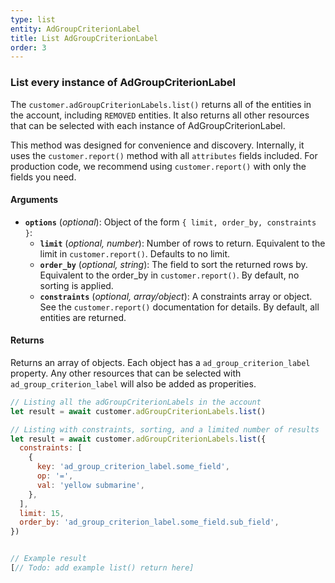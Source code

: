 ```yaml
---
type: list
entity: AdGroupCriterionLabel
title: List AdGroupCriterionLabel
order: 3
---
```


### List every instance of AdGroupCriterionLabel

The `customer.adGroupCriterionLabels.list()` returns all of the entities in the account, including `REMOVED` entities. It also returns all other resources that can be selected with each instance of AdGroupCriterionLabel.

This method was designed for convenience and discovery. Internally, it uses the `customer.report()` method with all `attributes` fields included. For production code, we recommend using `customer.report()` with only the fields you need.

#### Arguments

- **`options`** (_optional_): Object of the form `{ limit, order_by, constraints }`:
  - **`limit`** (_optional, number_): Number of rows to return. Equivalent to the limit in `customer.report()`. Defaults to no limit.
  - **`order_by`** (_optional, string_): The field to sort the returned rows by. Equivalent to the order_by in `customer.report()`. By default, no sorting is applied.
  - **`constraints`** (_optional, array/object_): A constraints array or object. See the `customer.report()` documentation for details. By default, all entities are returned.

#### Returns

Returns an array of objects.
Each object has a `ad_group_criterion_label` property. Any other resources that can be selected with `ad_group_criterion_label` will also be added as properities.

```javascript
// Listing all the adGroupCriterionLabels in the account
let result = await customer.adGroupCriterionLabels.list()

// Listing with constraints, sorting, and a limited number of results
let result = await customer.adGroupCriterionLabels.list({
  constraints: [
    {
      key: 'ad_group_criterion_label.some_field',
      op: '=',
      val: 'yellow submarine',
    },
  ],
  limit: 15,
  order_by: 'ad_group_criterion_label.some_field.sub_field',
})
```

```javascript

// Example result
[// Todo: add example list() return here]

```

